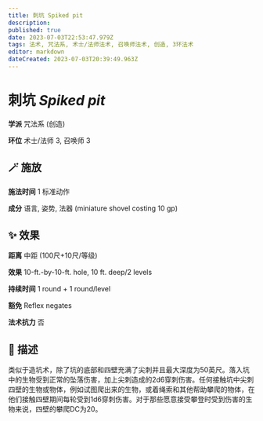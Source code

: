 ```yaml
---
title: 刺坑 Spiked pit
description: 
published: true
date: 2023-07-03T22:53:47.979Z
tags: 法术, 咒法系, 术士/法师法术, 召唤师法术, 创造, 3环法术
editor: markdown
dateCreated: 2023-07-03T20:39:49.963Z
---
```


# **刺坑** *Spiked pit*

**学派** 咒法系 (创造) 

**环位** 术士/法师 3, 召唤师 3

## 🪄 施放

**施法时间** 1 标准动作

**成分** 语言, 姿势, 法器 (miniature shovel costing 10 gp)

## ✨ 效果  

**距离** 中距 (100尺+10尺/等级) 

**效果** 10-ft.-by-10-ft. hole, 10 ft. deep/2 levels 

**持续时间** 1 round + 1 round/level 

**豁免** Reflex negates

**法术抗力** 否

## 📖 描述

类似于造坑术，除了坑的底部和四壁充满了尖刺并且最大深度为50英尺。落入坑中的生物受到正常的坠落伤害，加上尖刺造成的2d6穿刺伤害。任何接触坑中尖刺四壁的生物或物体，例如试图爬出来的生物，或着绳索和其他帮助攀爬的物体，在他们接触四壁期间每轮受到1d6穿刺伤害。对于那些愿意接受攀登时受到伤害的生物来说，四壁的攀爬DC为20。
    